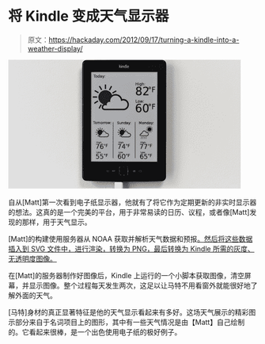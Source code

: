# 将 Kindle 变成天气显示器

> 原文：<https://hackaday.com/2012/09/17/turning-a-kindle-into-a-weather-display/>

![](img/3908403104425b82c46260aeb43da575.png "kindle")

自从[Matt]第一次看到电子纸显示器，他就有了将它作为定期更新的非实时显示器的想法。这真的是一个完美的平台，用于非常易读的日历、议程，或者像[Matt]发现的那样，用于天气显示。

[Matt]的构建使用服务器从 NOAA 获取并解析天气数据和预报[。然后将这些数据插入到 SVG 文件中，进行渲染，转换为 PNG，最后转换为 Kindle 所需的灰度、无透明度图像。](http://graphical.weather.gov/xml/)

在[Matt]的服务器制作好图像后，Kindle 上运行的一个小脚本获取图像，清空屏幕，并显示图像。整个过程每天发生两次，这足以让马特不用看窗外就能很好地了解外面的天气。

[马特]身材的真正显著特征是他的天气显示看起来有多好。这场天气展示的精彩图示部分来自于名词项目上的图形，其中有一些天气情况是由【Matt】自己绘制的。它看起来很棒，是一个出色使用电子纸的极好例子。